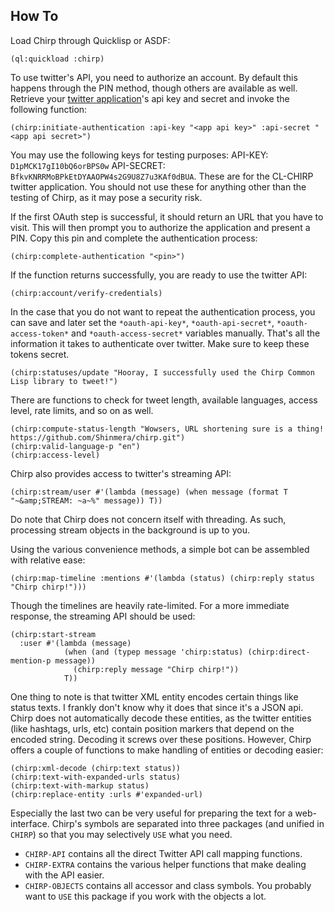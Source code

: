 ## How To
Load Chirp through Quicklisp or ASDF:

    (ql:quickload :chirp)

To use twitter's API, you need to authorize an account. By default this happens through the PIN method, though others are available as well. Retrieve your [twitter application](https://apps.twitter.com/)'s api key and secret and invoke the following function:

    (chirp:initiate-authentication :api-key "<app api key>" :api-secret "<app api secret>")

You may use the following keys for testing purposes: API-KEY: `D1pMCK17gI10bQ6orBPS0w` API-SECRET: `BfkvKNRRMoBPkEtDYAAOPW4s2G9U8Z7u3KAf0dBUA`. These are for the CL-CHIRP twitter application. You should not use these for anything other than the testing of Chirp, as it may pose a security risk.

If the first OAuth step is successful, it should return an URL that you have to visit. This will then prompt you to authorize the application and present a PIN. Copy this pin and complete the authentication process:

    (chirp:complete-authentication "<pin>")

If the function returns successfully, you are ready to use the twitter API:

    (chirp:account/verify-credentials)

In the case that you do not want to repeat the authentication process, you can save and later set the `*oauth-api-key*`, `*oauth-api-secret*`, `*oauth-access-token*` and `*oauth-access-secret*` variables manually. That's all the information it takes to authenticate over twitter. Make sure to keep these tokens secret.

    (chirp:statuses/update "Hooray, I successfully used the Chirp Common Lisp library to tweet!")

There are functions to check for tweet length, available languages, access level, rate limits, and so on as well.

    (chirp:compute-status-length "Wowsers, URL shortening sure is a thing! https://github.com/Shinmera/chirp.git")
    (chirp:valid-language-p "en")
    (chirp:access-level)

Chirp also provides access to twitter's streaming API:

    (chirp:stream/user #'(lambda (message) (when message (format T "~&amp;STREAM: ~a~%" message)) T))

Do note that Chirp does not concern itself with threading. As such, processing stream objects in the background is up to you.


Using the various convenience methods, a simple bot can be assembled with relative ease:

    (chirp:map-timeline :mentions #'(lambda (status) (chirp:reply status "Chirp chirp!")))

Though the timelines are heavily rate-limited. For a more immediate response, the streaming API should be used:

    (chirp:start-stream
      :user #'(lambda (message)
                (when (and (typep message 'chirp:status) (chirp:direct-mention-p message))
                  (chirp:reply message "Chirp chirp!"))
                T))

One thing to note is that twitter XML entity encodes certain things like status texts. I frankly don't know why it does that since it's a JSON api. Chirp does not automatically decode these entities, as the twitter entities (like hashtags, urls, etc) contain position markers that depend on the encoded string. Decoding it screws over these positions. However, Chirp offers a couple of functions to make handling of entities or decoding easier:

    (chirp:xml-decode (chirp:text status))
    (chirp:text-with-expanded-urls status)
    (chirp:text-with-markup status)
    (chirp:replace-entity :urls #'expanded-url)

Especially the last two can be very useful for preparing the text for a web-interface.
Chirp's symbols are separated into three packages (and unified in `CHIRP`) so that you may selectively `USE` what you need.

 * `CHIRP-API` contains all the direct Twitter API call mapping functions.
 * `CHIRP-EXTRA` contains the various helper functions that make dealing with the API easier.
 * `CHIRP-OBJECTS` contains all accessor and class symbols. You probably want to `USE` this package if you work with the objects a lot.

